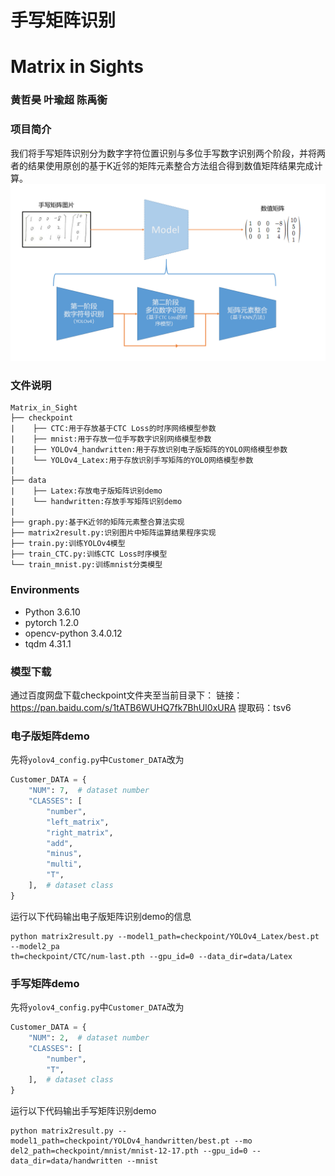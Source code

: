 # 手写矩阵识别
# Matrix in Sights
### 黄哲昊 叶瑜超 陈禹衡

### 项目简介
我们将手写矩阵识别分为数字字符位置识别与多位手写数字识别两个阶段，并将两者的结果使用原创的基于K近邻的矩阵元素整合方法组合得到数值矩阵结果完成计算。
![](img/应用实现流程简介.png)

### 文件说明
```
Matrix_in_Sight  
├── checkpoint
|    ├── CTC:用于存放基于CTC Loss的时序网络模型参数
|    ├── mnist:用于存放一位手写数字识别网络模型参数
|    ├── YOLOv4_handwritten:用于存放识别电子版矩阵的YOLO网络模型参数
|    └── YOLOv4_Latex:用于存放识别手写矩阵的YOLO网络模型参数
|
├── data
|    ├── Latex:存放电子版矩阵识别demo
|    └── handwritten:存放手写矩阵识别demo
|
├── graph.py:基于K近邻的矩阵元素整合算法实现
├── matrix2result.py:识别图片中矩阵运算结果程序实现
├── train.py:训练YOLOv4模型
├── train_CTC.py:训练CTC Loss时序模型
└── train_mnist.py:训练mnist分类模型
```
### Environments
* Python 3.6.10
* pytorch 1.2.0
* opencv-python 3.4.0.12
* tqdm 4.31.1

### 模型下载
通过百度网盘下载checkpoint文件夹至当前目录下：
链接：https://pan.baidu.com/s/1tATB6WUHQ7fk7BhUI0xURA 
提取码：tsv6 

### 电子版矩阵demo
先将```yolov4_config.py```中```Customer_DATA```改为
```python
Customer_DATA = {
    "NUM": 7,  # dataset number
    "CLASSES": [
        "number",
        "left_matrix",
        "right_matrix",
        "add",
        "minus",
        "multi",
        "T",
    ],  # dataset class
}
```
运行以下代码输出电子版矩阵识别demo的信息
```
python matrix2result.py --model1_path=checkpoint/YOLOv4_Latex/best.pt --model2_pa
th=checkpoint/CTC/num-last.pth --gpu_id=0 --data_dir=data/Latex
```

### 手写矩阵demo
先将```yolov4_config.py```中```Customer_DATA```改为
```python
Customer_DATA = {
    "NUM": 2,  # dataset number
    "CLASSES": [
        "number",
        "T",
    ],  # dataset class
}
``` 
运行以下代码输出手写矩阵识别demo
```
python matrix2result.py --model1_path=checkpoint/YOLOv4_handwritten/best.pt --mo
del2_path=checkpoint/mnist/mnist-12-17.pth --gpu_id=0 --data_dir=data/handwritten --mnist
```

